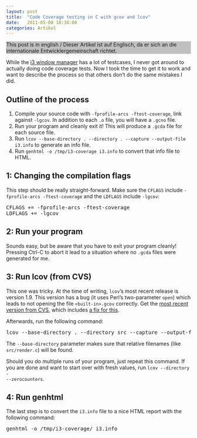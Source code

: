 ```yaml
---
layout: post
title:  "Code Coverage testing in C with gcov and lcov"
date:   2011-05-08 18:36:00
categories: Artikel
---
```



<p style="background-color: #c0c0c0">
This post is in english / Dieser Artikel ist auf Englisch, da er sich an die
internationale Entwicklergemeinschaft richtet.
</p>

<p>
While the <a href="http://i3wm.org/">i3 window manager</a> has a lot of
testcases, I never got around to actually doing code coverage tests. Now I took
the time to get it to work and want to describe the process so that others
don’t do the same mistakes I did.
</p>

<h2>Outline of the process</h2>
<ol>
<li>Compile your source code with <code>-fprofile-arcs -ftest-coverage</code>,
link against <code>-lgcov</code>. In addition to each <code>.o</code> file, you
will have a <code>.gcno</code> file.</li>
<li>Run your program and cleanly exit it! This will produce a
<code>.gcda</code> file for each source file.</li>
<li>Run <code>lcov --base-directory . --directory . --capture --output-file
i3.info</code> to generate an info file.</li>
<li>Run <code>genhtml -o /tmp/i3-coverage i3.info</code> to convert that info
file to HTML.</li>
</ol>

<h2>1: Changing the compilation flags</h2>

<p>
This step should be really straight-forward. Make sure the <code>CFLAGS</code>
include <code>-fprofile-arcs -ftest-coverage</code> and the <code>LDFLAGS</code>
include <code>-lgcov</code>:
</p>

<pre>
CFLAGS += -fprofile-arcs -ftest-coverage
LDFLAGS += -lgcov
</pre>

<h2>2: Run your program</h2>

<p>
Sounds easy, but be aware that you have to exit your program cleanly! Pressing
Ctrl-C to abort it lead to a situation where no <code>.gcda</code> files were
generated for me.
</p>

<h2>3: Run lcov (from CVS)</h2>

<p>
This one was tricky. At the time of writing, <code>lcov</code>’s most recent
release is version 1.9. This version has a bug (it uses Perl’s two-parameter
<code>open</code>) which leads to not opening the file
<code>&lt;built-in&gt;.gcov</code> correctly. Get the <a
href="http://sourceforge.net/projects/ltp/develop">most recent version from
CVS</a>, which includes <a
href="http://ltp.cvs.sourceforge.net/viewvc/ltp/utils/analysis/lcov/bin/geninfo?r1=1.90&r2=1.91&pathrev=MAIN">a
fix for this</a>.
</p>

<p>
Afterwards, run the following command:
</p>

<pre>
lcov --base-directory . --directory src --capture --output-file i3.info
</pre>

<p>
The <code>--base-directory</code> parameter makes sure that relative filenames
(like <code>src/render.c</code>) will be found.
</p>

<p>
Should you do multiple runs of your program, just repeat this command. If you
are done and want to start over with fresh values, run <code>lcov --directory .
--zerocounters</code>.
</p>

<h2>4: Run genhtml</h2>

<p>
The last step is to convert the <code>i3.info</code> file to a nice HTML report
with the following command:
</p>

<pre>
genhtml -o /tmp/i3-coverage/ i3.info
</pre>
